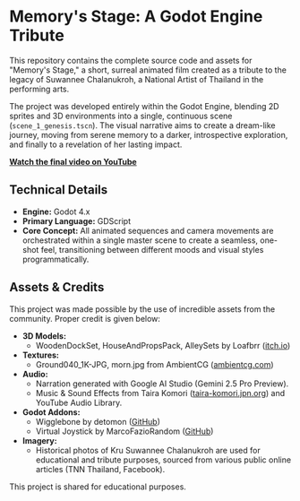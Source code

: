# Memory's Stage: A Godot Engine Tribute

This repository contains the complete source code and assets for "Memory's Stage," a short, surreal animated film created as a tribute to the legacy of Suwannee Chalanukroh, a National Artist of Thailand in the performing arts.

The project was developed entirely within the Godot Engine, blending 2D sprites and 3D environments into a single, continuous scene (`scene_1_genesis.tscn`). The visual narrative aims to create a dream-like journey, moving from serene memory to a darker, introspective exploration, and finally to a revelation of her lasting impact.

**[Watch the final video on YouTube](https://youtu.be/5_Y0QBYpqnE?si=sVTWel1eFAGtPovv)**

## Technical Details
- **Engine:** Godot 4.x
- **Primary Language:** GDScript
- **Core Concept:** All animated sequences and camera movements are orchestrated within a single master scene to create a seamless, one-shot feel, transitioning between different moods and visual styles programmatically.

## Assets & Credits
This project was made possible by the use of incredible assets from the community. Proper credit is given below:

- **3D Models:**
  - WoodenDockSet, HouseAndPropsPack, AlleySets by Loafbrr ([itch.io](https://loafbrr.itch.io/))
- **Textures:**
  - Ground040_1K-JPG, morn.jpg from AmbientCG ([ambientcg.com](https://ambientcg.com/))
- **Audio:**
  - Narration generated with Google AI Studio (Gemini 2.5 Pro Preview).
  - Music & Sound Effects from Taira Komori ([taira-komori.jpn.org](https://taira-komori.jpn.org/)) and YouTube Audio Library.
- **Godot Addons:**
  - Wigglebone by detomon ([GitHub](https://github.com/detomon/wigglebone))
  - Virtual Joystick by MarcoFazioRandom ([GitHub](https://github.com/MarcoFazioRandom/Virtual-Joystick-Godot))
- **Imagery:**
  - Historical photos of Kru Suwannee Chalanukroh are used for educational and tribute purposes, sourced from various public online articles (TNN Thailand, Facebook).

This project is shared for educational purposes.
